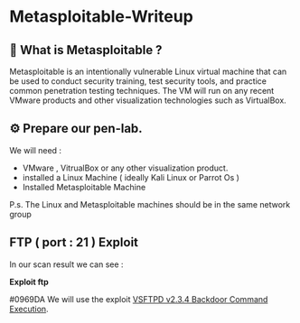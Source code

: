 # Metasploitable-Writeup

## 📌 What is Metasploitable ? 

Metasploitable is an intentionally vulnerable Linux virtual machine that can be used to conduct security training, test security tools, and practice common penetration testing techniques. The VM will run on any recent VMware products and other visualization technologies such as VirtualBox.

## ⚙️ Prepare our pen-lab.

We will need : 
- VMware , VitrualBox or any other visualization product.
- installed a Linux Machine ( ideally Kali Linux or Parrot Os )
- Installed Metasploitable Machine

P.s. The Linux and Metasploitable machines should be in the same network group



## FTP ( port : 21 ) Exploit

In our scan result we can see : 

**Exploit ftp**

#0969DA	We will use the exploit [VSFTPD v2.3.4 Backdoor Command Execution](https://www.rapid7.com/db/modules/exploit/unix/ftp/vsftpd_234_backdoor/).

